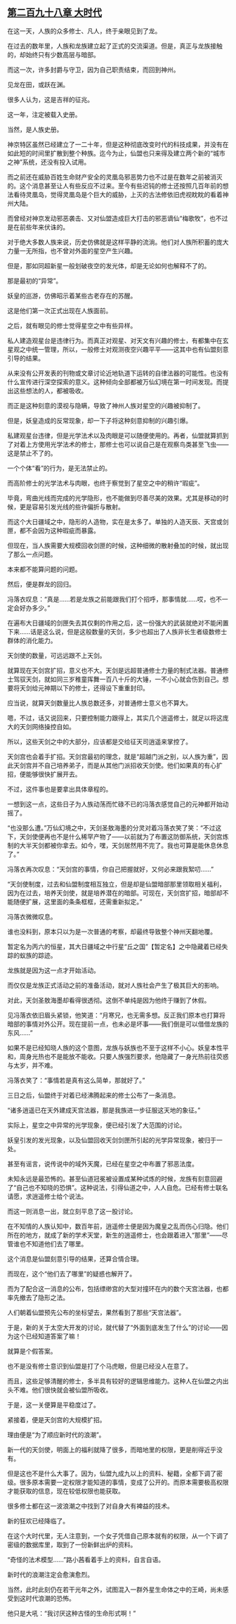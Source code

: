 ## [第二百九十八章 大时代](https://www.xxbiquge.com/11_11207/9237703.html)


  在这一天，人族的众多修士、凡人，终于亲眼见到了龙。

  在过去的数年里，人族和龙族建立起了正式的交流渠道。但是，真正与龙族接触的，却始终只有少数高层与暗部。

  而这一次，许多封爵与守卫，因为自己职责结束，而回到神州。

  见龙在田，或跃在渊。

  很多人认为，这是吉祥的征兆。

  这一年，注定被载入史册。

  当然，是人族史册。

  神京特区虽然已经建立了一二十年，但是这种彻底改变时代的科技成果，并没有在如此短的时间里扩散到整个种族。迄今为止，仙盟也只来得及建立两个新的“城市之神”系统，还没有投入试用。

  而之前还在威胁百姓生命财产安全的灵凰岛邪恶势力也不过是在数年之前被消灭的。这个消息甚至让人有些反应不过来。至今有些迟钝的修士还按照几百年前的想法看待灵凰岛，觉得灵凰岛是个巨大的威胁，上灭的古法修依旧虎视眈眈的看着神州大陆。

  而曾经对神京发动邪恶袭击、又对仙盟造成巨大打击的邪恶谪仙“梅歌牧”，也不过是在前些年来伏诛的。

  对于绝大多数人族来说，历史仿佛就是这样平静的流淌。他们对人族所积蓄的庞大力量一无所指，也不曾对外面的星空产生兴趣。

  但是，那如同超新星一般划破夜空的发光体，却是无论如何也解释不了的。

  那是最初的“异常”。

  妖皇的巡游，仿佛昭示着某些古老存在的苏醒。

  这是他们第一次正式出现在人族面前。

  之后，就有眼见的修士觉得星空之中有些异样。

  私人建造观星台是违律行为。而真正对观星、对天文有兴趣的修士，有都集中在玄星观之中统一管理，所以，一般修士对观测夜空兴趣平平——这其中也有仙盟刻意引导的结果。

  从来没有公开发表的刊物或文章讨论近地轨道下运转的自律法器的可能性。也没有什么宣传进行深空探索的意义。这种倾向全部都被万仙幻境在第一时间发现。而提出这些想法的人，都被吸收。

  而正是这种刻意的漠视与隐瞒，导致了神州人族对星空的兴趣被抑制了。

  但是，妖皇造成的反常现象，却一下子将这种刻意抑制的兴趣引爆。

  私建观星台违律，但是光学法术以及肉眼是可以随便使用的。再者，仙盟就算抓到了对着上方使用光学法术的修士，那修士也可以说自己是在观察鸟类甚至飞虫——这是禁止不了的。

  一个个体“看”的行为，是无法禁止的。

  而高阶修士的光学法术与肉眼，也终于察觉到了星空之中的稍许“瑕疵”。

  毕竟，弯曲光线而完成的光学隐形，也不能做到尽善尽美的效果。尤其是移动的时候，更是容易引发光线的些许偏折与散射。

  而这个大日疆域之中，隐形的人造物，实在是太多了。单独的人造天辰、天宫或剑匣，都不会因为这种瑕疵而暴露。

  但现在，当人族需要大规模回收剑匣的时候，这种细微的散射叠加的时候，就出现了那么一点问题。

  本来都不能算问题的问题。

  然后，便是群龙的回归。

  冯落衣叹息：“真是……若是龙族之前能跟我们打个招呼，那事情就……哎，也不一定会好办多少。”

  在遍布大日疆域的剑匣失去其仅剩的作用之后，这一份强大的武装就绝对不能闲置下来……话是这么说，但是这般数量的天剑，多少也超出了人族非长生者级数修士群体的消化能力。

  天剑使的数量，可远远跟不上天剑。

  就算现在天剑宫扩招，意义也不大。天剑是远超普通修士力量的制式法器。普通修士驾驭天剑，就如同三岁稚童挥舞一百八十斤的大锤，一不小心就会伤到自己。想要将天剑给元神期以下的修士，还得设下重重封印。

  应当说，就算天剑数量比人族总数还多，对普通修士意义也不算大。

  嗯，不过，话又说回来，只要控制能力跟得上，其实几个逍遥修士，就足以将这庞大的天剑网络操控自如。

  所以，这些天剑之中的大部分，应该都是交给征天司逍遥来掌控了。

  天剑宫也会着手扩招。天剑宫最初的理念，就是“超越门派之别，以人族为重”，因此天剑宫并不自己培养弟子，而是从其他门派招收天剑使。他们如果真的有心扩招，便能够很快扩展开去。

  不过，这件事也是要拿出具体章程的。

  一想到这一点，这些日子为人族动荡而忙碌不已的冯落衣感觉自己的元神都开始动摇了。

  “也没那么遭。”万仙幻境之中，天剑圣敖海墨的分灵对着冯落衣笑了笑：“不过这下，天剑使便再也不是什么稀罕产物了——以前就为了布置这防御系统，天剑宫炼制的大半天剑都被你拿去。如今，嘿，天剑居然用不完了。我也可算是能休息休息了。”

  冯落衣再次叹息：“天剑宫的事情，你自己把握就好，又何必来跟我絮叨……”

  “天剑使制度，过去和仙盟制度相互独立，但是却是仙盟暗部那里领取相关福利，因为在过去，培养天剑使，就是培养潜在的暗部。可现在，天剑宫扩招，暗部却不能随便扩展，这里面的条条框框，还需重新拟定。”

  冯落衣微微叹息。

  谁也没料到，原本只以为是一次普通的考察，却最终导致整个神州天翻地覆。

  暂定名为丙六的恒星，其大日疆域之中行星“丘之国”【暂定名】之中隐藏着已经失踪的蚁族的踪迹。

  龙族就是因为这一点才开始活动。

  而仅仅是龙族正式活动之前的准备活动，就对人族社会产生了极其巨大的影响。

  对此，天剑圣敖海墨却看得很透彻。这倒不单纯是因为他终于赚到了休假。

  见冯落衣依旧眉头紧锁，他笑道：“月寒兄，也无需多想。反正我们原本也打算将暗部的事情对外公开。现在提前一点，也未必是坏事——我们倒是可以借借龙族的东风……”

  如果不是已经知晓人族的这个意图，龙族与妖族也不至于这样不小心。妖皇本性平和，周身光热也不是能放不能收。只要人族强烈要求，他隐藏了一身光热前往荧惑与太岁，并不难。

  冯落衣笑了：“事情若是真有这么简单，那就好了。”

  三日之后，仙盟终于对着已经沸腾起来的修士公布了一条消息。

  “诸多逍遥已在天外建成天宫法器，那是我族进一步征服这天地的象征。”

  实际上，星空之中异常的光学现象，便已经引发了大范围的讨论。

  妖皇引发的发光现象，以及仙盟回收天剑剑匣所引起的光学异常现象，被归于一处。

  甚至有谣言，说传说中的域外天魔，已经在星空之中布置了邪恶法度。

  未知永远是最恐怖的。甚至仙道冠冕被设置成某种试炼的时候，龙族有刻意回避了“自己也不知晓的恐惧”。这种说法，引得仙道之中，人人自危。已经有修士联名请愿，求逍遥修士给个说法。

  而这一则消息一出，就立刻平息了这一股讨论。

  在不知情的人族认知中，数百年前，逍遥修士便是因为魔皇之乱而伤心归隐。他们所在的地方，就成了新的学术天堂，新生的逍遥修士，也会跟着进入“那里”——尽管谁也不知道他们去了哪里。

  这个消息是仙盟刻意引导的结果，还算合情合理。

  而现在，这个“他们去了哪里”的疑惑也解开了。

  而为了配合这一消息的公布，包括缥缈宫的大型对撞环在内的数个天宫法器，也都率先撤去了隐形之法。

  人们朝着仙盟预先公布的坐标望去，果然看到了那些“天宫法器”。

  于是，新的关于太空大开发的讨论，就代替了“外面到底发生了什么”的讨论——因为这个已经知道答案了嘛！

  就算是个假答案。

  也不是没有修士意识到仙盟是打了个马虎眼，但是已经没人在意了。

  而且，这些足够清醒的修士，多半具有较好的逻辑思维能力。这种人在仙盟之内出头不难。他们很快就会被仙盟所吸收。

  于是，这一关便算是平稳度过了。

  紧接着，便是天剑宫的大规模扩招。

  理由便是“为了顺应新时代的浪潮”。

  新一代的天剑使，明面上的福利就降了很多，而暗地里的权限，更是削得近乎没有。

  但是这也不是什么大事了。因为，仙盟九成九以上的资料、秘籍，全都下调了密级。很多原本需要一定权限才能知道的事情，变成了公开的。而原本需要极高权限才能获取的信息，现在较低权限也能获取。

  很多修士都在这一波浪潮之中找到了对自身大有裨益的技术。

  新的狂欢已经降临了。

  在这个大时代里，无人注意到，一个女子凭借自己原本就有的权限，从一个下调了密级的数据库里，取到了一份新鲜出炉的资料。

  “奇怪的法术模型……”路小茜看着手上的资料，自言自语。

  新时代的浪潮注定会愈演愈烈。

  当然，此时此刻仍在若干光年之外，试图混入一群外星生命体之中的王崎，尚未感受到这时代浪潮的恐怖。

  他只是大吼：“我讨厌这种古怪的生命形式啊！”
